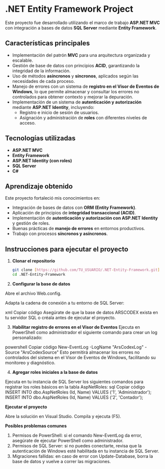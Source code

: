 # .NET Entity Framework Project

Este proyecto fue desarrollado utilizando el marco de trabajo **ASP.NET MVC** con integración a bases de datos **SQL Server** mediante **Entity Framework**.  

## Características principales
- Implementación del patrón **MVC** para una arquitectura organizada y escalable.  
- Gestión de base de datos con principios **ACID**, garantizando la integridad de la información.  
- Uso de métodos **asíncronos** y **síncronos**, aplicados según las necesidades de cada proceso.  
- Manejo de errores con un sistema de **registro en el Visor de Eventos de Windows**, lo que permite almacenar y consultar los errores no controlados para obtener contexto y mejorar la depuración.  
- Implementación de un sistema de **autenticación y autorización** mediante **ASP.NET Identity**, incluyendo:
  - Registro e inicio de sesión de usuarios.  
  - Asignación y administración de **roles** con diferentes niveles de acceso.  

## Tecnologías utilizadas
- **ASP.NET MVC**  
- **Entity Framework**  
- **ASP.NET Identity (con roles)**  
- **SQL Server**  
- **C#**  

## Aprendizaje obtenido
Este proyecto fortaleció mis conocimientos en:
- Integración de bases de datos con **ORM (Entity Framework)**.  
- Aplicación de principios de **integridad transaccional (ACID)**.  
- Implementación de **autenticación y autorización con ASP.NET Identity** y gestión de roles.  
- Buenas prácticas de **manejo de errores** en entornos productivos.  
- Trabajo con procesos **síncronos y asíncronos**.  

## Instrucciones para ejecutar el proyecto

1. **Clonar el repositorio**  
   ```bash
   git clone [https://github.com/TU_USUARIO/.NET-Entity-Framework.git](https://github.com/Vargas0421/.NET-Entity-Framework)
   cd .NET-Entity-Framework
2. **Configurar la base de datos**

Abre el archivo Web.config.

Adapta la cadena de conexión a tu entorno de SQL Server:

xml
Copiar código
<connectionStrings>
    <add name="Contexto" 
         connectionString="Data Source={(TU BASE DE DATOS)}; Initial Catalog=ARSCODEX; Integrated Security=True" 
         providerName="System.Data.SqlClient" />
</connectionStrings>
Asegúrate de que la base de datos ARSCODEX exista en tu servidor SQL o créala antes de ejecutar el proyecto.

3. **Habilitar registro de errores en el Visor de Eventos**
Ejecuta en PowerShell como administrador el siguiente comando para crear un log personalizado:

powershell
Copiar código
New-EventLog -LogName "ArsCodexLog" -Source "ArsCodexSource"
Esto permitirá almacenar los errores no controlados del sistema en el Visor de Eventos de Windows, facilitando su monitoreo y diagnóstico.

4. **Agregar roles iniciales a la base de datos**
   
Ejecuta en tu instancia de SQL Server los siguientes comandos para registrar los roles básicos en la tabla AspNetRoles:
sql
Copiar código
INSERT INTO dbo.AspNetRoles (Id, Name) VALUES ('1', 'Administrador');
INSERT INTO dbo.AspNetRoles (Id, Name) VALUES ('2', 'Contador');

**Ejecutar el proyecto**

Abre la solución en Visual Studio.
Compila y ejecuta (F5).

**Posibles problemas comunes**

1. Permisos de PowerShell: si el comando New-EventLog da error, asegúrate de ejecutar PowerShell como administrador.
2. Permisos de SQL Server: si no puedes conectarte, revisa que la autenticación de Windows esté habilitada en tu instancia de SQL Server.
3. Migraciones fallidas: en caso de error con Update-Database, borra la base de datos y vuelve a correr las migraciones.
